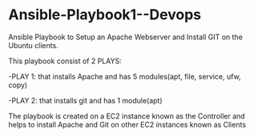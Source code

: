 # Ansible-Playbook1--Devops
Ansible Playbook to Setup an Apache Webserver and 
Install GIT on the Ubuntu clients.

This playbook consist of 2 PLAYS:

-PLAY 1: that installs Apache and has 5 modules(apt, file, service, ufw, copy)

-PLAY 2: that installs git and has 1 module(apt)

The playbook is created on a EC2 instance known as the Controller 
and helps to install Apache and Git on other EC2 instances known as Clients 
